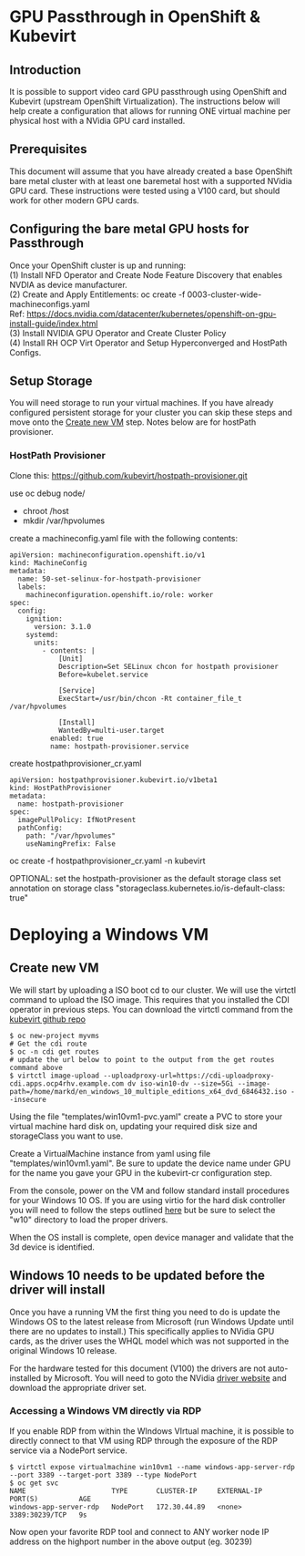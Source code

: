 # GPU Passthrough in OpenShift & Kubevirt

## Introduction

It is possible to support video card GPU passthrough using OpenShift and Kubevirt (upstream OpenShift Virtualization). The instructions below will help create a configuration that allows for running ONE virtual machine per physical host with a NVidia GPU card installed. 

## Prerequisites

This document will assume that you have already created a base OpenShift bare metal cluster with at least one baremetal host with a supported NVidia GPU card. These instructions were tested using a V100 card, but should work for other modern GPU cards.

## Configuring the bare metal GPU hosts for Passthrough

Once your OpenShift cluster is up and running: <br>
(1) Install NFD Operator and Create Node Feature Discovery that enables NVDIA as device manufacturer. <br>
(2) Create and Apply Entitlements: oc create -f 0003-cluster-wide-machineconfigs.yaml  <br>
Ref: https://docs.nvidia.com/datacenter/kubernetes/openshift-on-gpu-install-guide/index.html<br>
(3) Install NVIDIA GPU Operator and Create Cluster Policy <br>
(4) Install RH OCP Virt Operator and Setup Hyperconverged and HostPath Configs. <br>


## Setup Storage

You will need storage to run your virtual machines. If you have already configured persistent storage for your cluster you can skip these steps and move onto the [Create new VM](#create-new-vm) step. Notes below are for hostPath provisioner.


### HostPath Provisioner

Clone this: https://github.com/kubevirt/hostpath-provisioner.git

use oc debug node/<node name>
- chroot /host
- mkdir /var/hpvolumes

create a machineconfig.yaml file with the following contents:
```
apiVersion: machineconfiguration.openshift.io/v1
kind: MachineConfig
metadata:
  name: 50-set-selinux-for-hostpath-provisioner
  labels:
    machineconfiguration.openshift.io/role: worker
spec:
  config:
    ignition:
      version: 3.1.0
    systemd:
      units:
        - contents: |
            [Unit]
            Description=Set SELinux chcon for hostpath provisioner
            Before=kubelet.service

            [Service]
            ExecStart=/usr/bin/chcon -Rt container_file_t /var/hpvolumes

            [Install]
            WantedBy=multi-user.target
          enabled: true
          name: hostpath-provisioner.service
```

create hostpathprovisioner_cr.yaml

```
apiVersion: hostpathprovisioner.kubevirt.io/v1beta1
kind: HostPathProvisioner
metadata:
  name: hostpath-provisioner
spec:
  imagePullPolicy: IfNotPresent
  pathConfig:
    path: "/var/hpvolumes" 
    useNamingPrefix: False
```

oc create -f hostpathprovisioner_cr.yaml -n kubevirt

OPTIONAL: set the hostpath-provisioner as the default storage class
set annotation on storage class "storageclass.kubernetes.io/is-default-class: true"

# Deploying a Windows VM

## Create new VM

We will start by uploading a ISO boot cd to our cluster. We will use the virtctl command to upload the ISO image. This requires that you installed the CDI operator in previous steps.
You can download the virtctl command from the [kubevirt github repo](https://github.com/kubevirt/kubevirt/releases)

```
$ oc new-project myvms
# Get the cdi route
$ oc -n cdi get routes
# update the url below to point to the output from the get routes command above
$ virtctl image-upload --uploadproxy-url=https://cdi-uploadproxy-cdi.apps.ocp4rhv.example.com dv iso-win10-dv --size=5Gi --image-path=/home/markd/en_windows_10_multiple_editions_x64_dvd_6846432.iso --insecure
```

Using the file "templates/win10vm1-pvc.yaml" create a PVC to store your virtual machine hard disk on, updating your required disk size and storageClass you want to use.

Create a VirtualMachine instance from yaml using file "templates/win10vm1.yaml". Be sure to update the device name under GPU for the name you gave your GPU in the kubevirt-cr configuration step.

From the console, power on the VM and follow standard install procedures for your Windows 10 OS. If you are using virtio for the hard disk controller you will need to follow the steps outlined [here](https://kubevirt.io/user-guide/#/creation/virtio-win?id=how-to-install-during-windows-install) but be sure to select the "w10" directory to load the proper drivers.
  
When the OS install is complete, open device manager and validate that the 3d device is identified.

## Windows 10 needs to be updated before the driver will install

Once you have a running VM the first thing you need to do is update the Windows OS to the latest release from Microsoft (run Windows Update until there are no updates to install.) This specifically applies to NVidia GPU cards, as the driver uses the WHQL model which was not supported in the original Windows 10 release.

For the hardware tested for this document (V100) the drivers are not auto-installed by Microsoft. You will need to goto the NVidia [driver website](https://www.nvidia.com/Download/index.aspx) and download the appropriate driver set.

### Accessing a Windows VM directly via RDP

If you enable RDP from within the WIndows VIrtual machine, it is possible to directly connect to that VM using RDP through the exposure of the RDP service via a NodePort service.

```
$ virtctl expose virtualmachine win10vm1 --name windows-app-server-rdp --port 3389 --target-port 3389 --type NodePort
$ oc get svc
NAME                     TYPE       CLUSTER-IP     EXTERNAL-IP   PORT(S)          AGE
windows-app-server-rdp   NodePort   172.30.44.89   <none>        3389:30239/TCP   9s
```

Now open your favorite RDP tool and connect to ANY worker node IP address on the highport number in the above output (eg. 30239)
